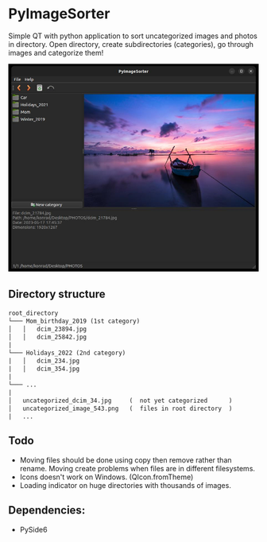 # PyImageSorter

Simple QT with python application to sort uncategorized images and photos in directory. Open directory, create subdirectories (categories), go through images and categorize them!

![preview](./Images/app_preview.jpg)

## Directory structure

```
root_directory
└─── Mom_birthday_2019 (1st category)
│   │   dcim_23894.jpg
│   │   dcim_25842.jpg
|
└─── Holidays_2022 (2nd category)
|   │   dcim_234.jpg
|   │   dcim_354.jpg
|
└─── ...
|
│   uncategorized_dcim_34.jpg     (  not yet categorized      )
│   uncategorized_image_543.png   (  files in root directory  )
|   ...
```

## Todo

- Moving files should be done using copy then remove rather than rename. Moving create problems when files are in different filesystems.
- Icons doesn't work on Windows. (QIcon.fromTheme)
- Loading indicator on huge directories with thousands of images.

## Dependencies:

- PySide6
